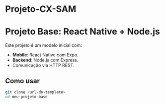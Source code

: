 # Projeto-CX-SAM
# Projeto Base: React Native + Node.js

Este projeto é um modelo inicial com:

- **Mobile**: React Native com Expo.
- **Backend**: Node.js com Express.
- Comunicação via HTTP REST.

## Como usar

```bash
git clone <url-do-template>
cd meu-projeto-base
